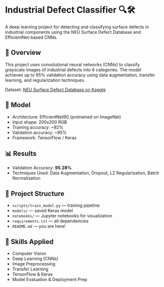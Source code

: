 # Industrial Defect Classifier 🔍🛠

A deep learning project for detecting and classifying surface defects in industrial components using the NEU Surface Defect Database and EfficientNet-based CNNs.

## 🚀 Overview

This project uses convolutional neural networks (CNNs) to classify grayscale images of industrial defects into 6 categories. The model achieves up to 95% validation accuracy using data augmentation, transfer learning, and regularization techniques.

Dataset: [NEU Surface Defect Database on Kaggle](https://www.kaggle.com/datasets/rdsunday/neu-urface-defect-database)

## 🧠 Model

- Architecture: EfficientNetB0 (pretrained on ImageNet)
- Input shape: 200x200 RGB
- Training accuracy: ~92%
- Validation accuracy: ~95%
- Framework: TensorFlow / Keras

## 📊 Results

- Validation Accuracy: **95.28%**
- Techniques Used: Data Augmentation, Dropout, L2 Regularization, Batch Normalization

## 📁 Project Structure

- `scripts/train_model.py` — training pipeline
- `models/` — saved Keras model
- `notebooks/` — Jupyter notebooks for visualization
- `requirements.txt` — all dependencies
- `README.md` — you are here!

## 📌 Skills Applied

- Computer Vision
- Deep Learning (CNNs)
- Image Preprocessing
- Transfer Learning
- TensorFlow & Keras
- Model Evaluation & Deployment Prep


